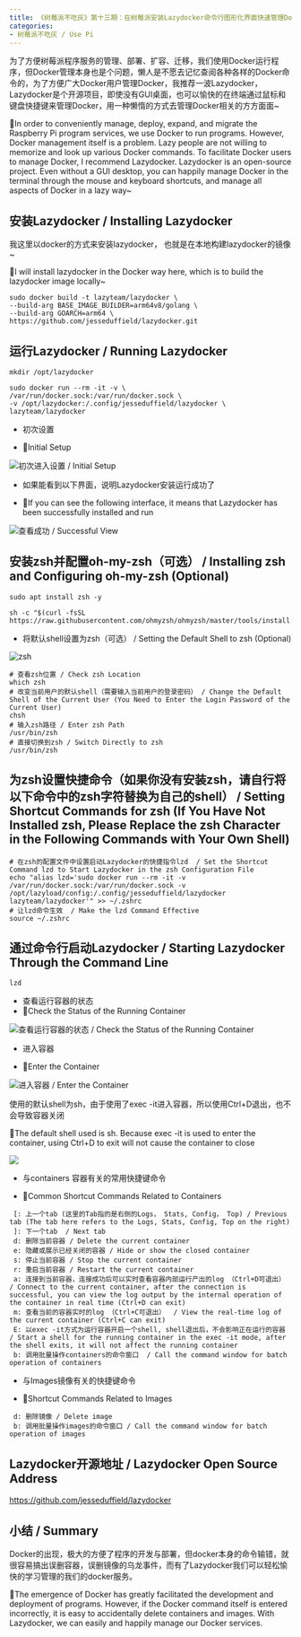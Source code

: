 ```yaml
---
title: 《树莓派不吃灰》第十三期：在树莓派安装Lazydocker命令行图形化界面快速管理Docker服务及镜像  / 《Use Pi》 Issue 13 Installing Lazydocker on Raspberry Pi for Quick Docker Service and Image Management via Command Line GUI
categories:
- 树莓派不吃灰 / Use Pi
---
```




为了方便树莓派程序服务的管理、部署、扩容、迁移，我们使用Docker运行程序，但Docker管理本身也是个问题，懒人是不愿去记忆查阅各种各样的Docker命令的，为了方便广大Docker用户管理Docker，我推荐一波Lazydocker，Lazydocker是个开源项目，即使没有GUI桌面，也可以愉快的在终端通过鼠标和键盘快捷键来管理Docker，用一种懒惰的方式去管理Docker相关的方方面面~

🌈In order to conveniently manage, deploy, expand, and migrate the Raspberry Pi program services, we use Docker to run programs. However, Docker management itself is a problem. Lazy people are not willing to memorize and look up various Docker commands. To facilitate Docker users to manage Docker, I recommend Lazydocker. Lazydocker is an open-source project. Even without a GUI desktop, you can happily manage Docker in the terminal through the mouse and keyboard shortcuts, and manage all aspects of Docker in a lazy way~

## 安装Lazydocker / Installing Lazydocker

我这里以docker的方式来安装lazydocker， 也就是在本地构建lazydocker的镜像~

🌈I will install lazydocker in the Docker way here, which is to build the lazydocker image locally~

```
sudo docker build -t lazyteam/lazydocker \
--build-arg BASE_IMAGE_BUILDER=arm64v8/golang \
--build-arg GOARCH=arm64 \
https://github.com/jesseduffield/lazydocker.git
```

## 运行Lazydocker / Running Lazydocker

```
mkdir /opt/lazydocker

sudo docker run --rm -it -v \
/var/run/docker.sock:/var/run/docker.sock \
-v /opt/lazydocker:/.config/jesseduffield/lazydocker \
lazyteam/lazydocker
```
- 初次设置 

- 🌈Initial Setup


![初次进入设置 / Initial Setup](https://cdn.fangyuanxiaozhan.com/assets/16404297673101QhJKdjG.png)

- 如果能看到以下界面，说明Lazydocker安装运行成功了

- 🌈If you can see the following interface, it means that Lazydocker has been successfully installed and run

![查看成功 / Successful View](https://cdn.fangyuanxiaozhan.com/assets/1640429767589rPwkD1cs.png)

## 安装zsh并配置oh-my-zsh（可选） / Installing zsh and Configuring oh-my-zsh (Optional)


```
sudo apt install zsh -y

sh -c "$(curl -fsSL https://raw.githubusercontent.com/ohmyzsh/ohmyzsh/master/tools/install.sh)"
```

- 将默认shell设置为zsh（可选） / Setting the Default Shell to zsh (Optional)

![zsh](https://cdn.fangyuanxiaozhan.com/assets/16404297676294Zz58M8w.png)

```
# 查看zsh位置 / Check zsh Location
which zsh
# 改变当前用户的默认shell（需要输入当前用户的登录密码） / Change the Default Shell of the Current User (You Need to Enter the Login Password of the Current User)
chsh
# 输入zsh路径 / Enter zsh Path
/usr/bin/zsh
# 直接切换到zsh / Switch Directly to zsh
/usr/bin/zsh

```

## 为zsh设置快捷命令（如果你没有安装zsh，请自行将以下命令中的zsh字符替换为自己的shell）  / Setting Shortcut Commands for zsh (If You Have Not Installed zsh, Please Replace the zsh Character in the Following Commands with Your Own Shell)


```
# 在zsh的配置文件中设置启动Lazydocker的快捷指令lzd  / Set the Shortcut Command lzd to Start Lazydocker in the zsh Configuration File
echo "alias lzd='sudo docker run --rm -it -v /var/run/docker.sock:/var/run/docker.sock -v /opt/lazyload/config:/.config/jesseduffield/lazydocker lazyteam/lazydocker'" >> ~/.zshrc
# 让lzd命令生效  / Make the lzd Command Effective
source ~/.zshrc
```

## 通过命令行启动Lazydocker / Starting Lazydocker Through the Command Line

```
lzd
```

- 查看运行容器的状态  
- 🌈Check the Status of the Running Container

![查看运行容器的状态 / Check the Status of the Running Container](https://cdn.fangyuanxiaozhan.com/assets/1640429767822EFByRREt.png)

- 进入容器

- 🌈Enter the Container

![进入容器 / Enter the Container](https://cdn.fangyuanxiaozhan.com/assets/1640429767999ifNZc6bc.png)

使用的默认shell为sh，由于使用了exec -it进入容器，所以使用Ctrl+D退出，也不会导致容器关闭

🌈The default shell used is sh. Because exec -it is used to enter the container, using Ctrl+D to exit will not cause the container to close


![](https://cdn.fangyuanxiaozhan.com/assets/1640429767975bJk17zQP.png)



- 与containers 容器有关的常用快捷键命令

- 🌈Common Shortcut Commands Related to Containers

```
 [: 上一个tab (这里的Tab指的是右侧的Logs， Stats, Config， Top) / Previous tab (The tab here refers to the Logs, Stats, Config, Top on the right)
 ]: 下一个tab  / Next tab
 d: 删除当前容器 / Delete the current container
 e: 隐藏或展示已经关闭的容器 / Hide or show the closed container
 s: 停止当前容器 / Stop the current container
 r: 重启当前容器 / Restart the current container
 a: 连接到当前容器，连接成功后可以实时查看容器内部运行产出的log （Ctrl+D可退出） / Connect to the current container, after the connection is successful, you can view the log output by the internal operation of the container in real time (Ctrl+D can exit)
 m: 查看当前的容器实时的log （Ctrl+C可退出）  / View the real-time log of the current container (Ctrl+C can exit)
 E: 以exec -it方式为运行容器开启一个shell, shell退出后，不会影响正在运行的容器  / Start a shell for the running container in the exec -it mode, after the shell exits, it will not affect the running container
 b: 调用批量操作containers的命令窗口  / Call the command window for batch operation of containers
```
- 与Images镜像有关的快捷键命令

- 🌈Shortcut Commands Related to Images

```
 d: 删除镜像 / Delete image
 b: 调用批量操作images的命令窗口 / Call the command window for batch operation of images
```

## Lazydocker开源地址 / Lazydocker Open Source Address

https://github.com/jesseduffield/lazydocker


## 小结 / Summary

Docker的出现，极大的方便了程序的开发与部署，但docker本身的命令输错，就很容易搞出误删容器，误删镜像的乌龙事件，而有了Lazydocker我们可以轻松愉快的学习管理的我们的docker服务。


🌈The emergence of Docker has greatly facilitated the development and deployment of programs. However, if the Docker command itself is entered incorrectly, it is easy to accidentally delete containers and images. With Lazydocker, we can easily and happily manage our Docker services.


